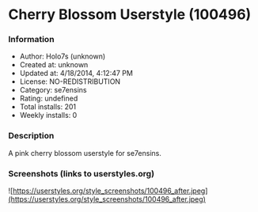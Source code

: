 # Cherry Blossom Userstyle (100496)

### Information
- Author: Holo7s (unknown)
- Created at: unknown
- Updated at: 4/18/2014, 4:12:47 PM
- License: NO-REDISTRIBUTION
- Category: se7ensins
- Rating: undefined
- Total installs: 201
- Weekly installs: 0


### Description
A pink cherry blossom userstyle for se7ensins.


### Screenshots (links to userstyles.org)
![https://userstyles.org/style_screenshots/100496_after.jpeg](https://userstyles.org/style_screenshots/100496_after.jpeg)


